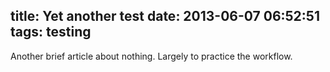 title: Yet another test
date: 2013-06-07 06:52:51
tags: testing
---
Another brief article about nothing. Largely to practice the workflow.
